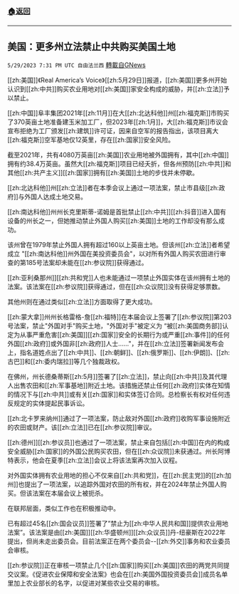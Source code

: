 ###  [:house:返回](README.md)
---


## 美国：更多州立法禁止中共购买美国土地 
`5/29/2023 7:31 PM UTC 自由法兰西` [轉載自GNews](https://gnews.org/articles/1340550)

[[zh:美国]]《Real America’s Voice》[[zh:5月29日]]报道，[[zh:美国]]更多州开始认识到[[zh:中共]]购买农业用地对[[zh:美国]]家安全构成的威胁，并[[zh:立法]]予以禁止。

  

[[zh:中国]]阜丰集团2021年[[zh:11月]]在大[[zh:北达科他]]州[[zh:福克斯]]市购买了370英亩土地准备建玉米加工厂，但2023年[[zh:1月]]，大[[zh:福克斯]]市议会宣布拒绝为工厂颁发[[zh:建筑]]许可证，因来自空军的报告指出，该项目离大[[zh:福克斯]]空军基地仅12英里，存在[[zh:国家]]安全风险。

  

截至2021年，共有4080万英亩[[zh:美国]]农业用地被外国拥有，其中[[zh:中国]]拥有约38.4万英亩。虽然大[[zh:福克斯]]项目已经夭折，但各州预防[[zh:中共]]和其他[[zh:共产主义]][[zh:国家]]拥有[[zh:美国]]土地的步伐并未停歇。 

  

[[zh:北达科他]]州[[zh:立法]]者在本季会议上通过一项法案，禁止市县级[[zh:政府]]与外国人达成土地交易。

  

[[zh:南达科他]]州州长克里斯蒂-诺姆是首批禁止[[zh:中共]][[zh:抖音]]进入国有设备的州长之一，但她推动禁止外国人购买[[zh:美国]]土地的工作却没有那么成功。

  

该州曾在1979年禁止外国人拥有超过160以上英亩土地。但该州[[zh:立法]]者希望成立 "[[zh:南达科他]]州外国在美投资委员会"，以对所有外国人购买农田进行审查的第185号法案却未能在[[zh:参议院]]获得通过。

  

[[zh:亚利桑那州]][[zh:共和党]]人也未能通过一项禁止外国实体在该州拥有土地的法案。该法案在[[zh:参议院]]获得通过，但在[[zh:众议院]]没有获得足够票数。

  

其他州则在通过类似[[zh:立法]]方面取得了更大成功。

  

[[zh:蒙大拿]]州州长格雷格-詹[[zh:福特]]在本届会议上签署了[[zh:参议院]]第203号法案，禁止"外国对手"购买土地，"外国对手"被定义为 “被[[zh:美国商务部]]认定为从事严重危害[[zh:美国]][[zh:国家]]安全的长期行为或严重[[zh:事件]]的任何外国[[zh:政府]]或外国非[[zh:政府]]人士......"，并在[[zh:立法]]签署新闻发布会上，指名道姓点出了[[zh:中共]]、[[zh:朝鲜]]、[[zh:俄罗斯]]、[[zh:伊朗]]、[[zh:古巴]]和[[zh:委内瑞拉]]等几个独裁政权。

  

在佛州，州长德桑蒂斯[[zh:5月]]签署了[[zh:立法]]，禁止向[[zh:中共]]及其代理人出售农田和[[zh:军事基地]]附近土地。该措施还禁止任何[[zh:政府]]实体在知情的情况下与[[zh:中共]]或有关[[zh:国家]]和实体签订合同。总检察长有权对任何违反规定的实体提起民事诉讼。

  

[[zh:北卡罗来纳州]]通过了一项法案，防止敌对外国[[zh:政府]]收购军事设施附近的农田或财产。该[[zh:立法]]已在[[zh:参议院]]审议。

  

[[zh:德州]][[zh:参议员]]也通过了一项法案，禁止来自包括[[zh:中国]]在内的构成安全威胁[[zh:国家]]的外国公民购买农田，但在[[zh:众议院]]未获通过。州长阿博特表示，他会在夏季[[zh:立法]]会议上将该法案再次加入议程。 

  

对外国实体拥有农业用地的担心不仅来自[[zh:共和党]]，在[[zh:民主党]]的[[zh:加州]]也提出了一项法案，以追踪外国对农田的所有权，并在2024年禁止外国人购买。但该法案在本届会议上被扼杀。

  

在联邦层面，类似工作也在积极推动中。

  

已有超过45名[[zh:国会议员]]签署了”禁止为[[zh:中华人民共和国]]提供农业用地法案”。该法案是由[[zh:美国]][[zh:华盛顿州]][[zh:众议员]]丹-纽豪斯在2022年提出，但尚未走出委员会。目前法案正在两个委员会--[[zh:外交]]事务和农业委员会审核。

  

[[zh:参议院]]正在审核一项禁止几个[[zh:国家]]购买[[zh:美国]]农田的两党共同提交议案。《促进农业保障和安全法案》也会在[[zh:美国外国投资委员会]]成员名单里加上农业部长的名字，以促进对某些农业交易的审核。
